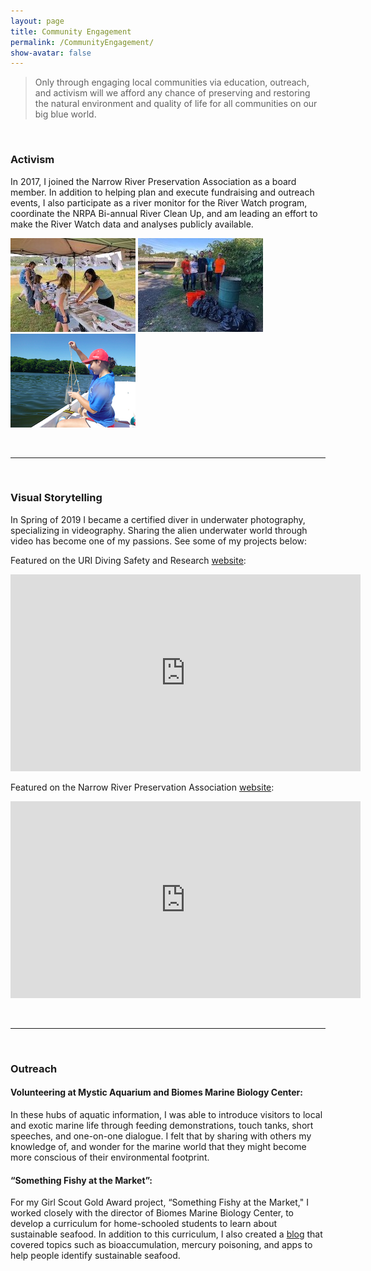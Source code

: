```yaml
---
layout: page  
title: Community Engagement 
permalink: /CommunityEngagement/  
show-avatar: false 
---
```


> Only through engaging local communities via education, outreach, and activism will we afford any chance of preserving and restoring the natural environment and quality of life for all communities on our big blue world.

&nbsp;

### Activism

In 2017, I joined the Narrow River Preservation Association as a board member. In addition to helping plan and execute fundraising and outreach events, I also participate as a river monitor for the River Watch program, coordinate the NRPA Bi-annual River Clean Up, and am leading an effort to make the River Watch data and analyses publicly available.

![Art-on-the-River](https://raw.githubusercontent.com/echille/echille.github.io/master/img/2018_08_25_Art-on-the-River_AK_20_a.jpg)  ![cleanup](https://raw.githubusercontent.com/echille/echille.github.io/master/img/2018_09_30_NR-Cleanup_14.jpg)  ![riverwater](https://raw.githubusercontent.com/echille/echille.github.io/master/img/riverwatch.png)  

&nbsp;

---

&nbsp;

### Visual Storytelling

In Spring of 2019 I became a certified diver in underwater photography, specializing in videography. Sharing the alien underwater world through video has become one of my passions. See some of my projects below:

Featured on the URI Diving Safety and Research [website](https://web.uri.edu/research-admin/diving-safety-research-program/):  
<iframe width="560" height="315" src="https://www.youtube.com/embed/r6-x8TiTK08" frameborder="0" allow="accelerometer; autoplay; encrypted-media; gyroscope; picture-in-picture" allowfullscreen></iframe>

Featured on the Narrow River Preservation Association [website](http://narrowriver.org/whatlivesinriver/):  
<iframe width="560" height="315" src="https://www.youtube.com/embed/aExRCdO9KAk" frameborder="0" allow="accelerometer; autoplay; encrypted-media; gyroscope; picture-in-picture" allowfullscreen></iframe>

&nbsp;

---

&nbsp;

### Outreach


#### Volunteering at Mystic Aquarium and Biomes Marine Biology Center:  
In these hubs of aquatic information, I was able to introduce visitors to local and exotic marine life through feeding demonstrations, touch tanks, short speeches, and one-on-one dialogue. I felt that by sharing with others my knowledge of, and wonder for the marine world that they might become more conscious of their environmental footprint. 


#### “Something Fishy at the Market”:  
For my Girl Scout Gold Award project, “Something Fishy at the Market," I worked closely with the director of Biomes Marine Biology Center, to develop a curriculum for home-schooled students to learn about sustainable seafood. In addition to this curriculum, I also created a [blog](https://erinburr124.wixsite.com/something-fishy) that covered topics such as bioaccumulation, mercury poisoning, and apps to help people identify sustainable seafood.
